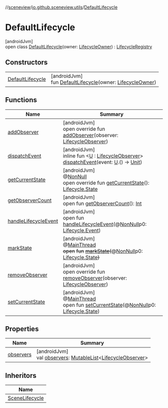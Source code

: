 //[sceneview](../../../index.md)/[io.github.sceneview.utils](../index.md)/[DefaultLifecycle](index.md)

# DefaultLifecycle

[androidJvm]\
open class [DefaultLifecycle](index.md)(owner: [LifecycleOwner](https://developer.android.com/reference/kotlin/androidx/lifecycle/LifecycleOwner.html)) : [LifecycleRegistry](https://developer.android.com/reference/kotlin/androidx/lifecycle/LifecycleRegistry.html)

## Constructors

| | |
|---|---|
| [DefaultLifecycle](-default-lifecycle.md) | [androidJvm]<br>fun [DefaultLifecycle](-default-lifecycle.md)(owner: [LifecycleOwner](https://developer.android.com/reference/kotlin/androidx/lifecycle/LifecycleOwner.html)) |

## Functions

| Name | Summary |
|---|---|
| [addObserver](add-observer.md) | [androidJvm]<br>open override fun [addObserver](add-observer.md)(observer: [LifecycleObserver](https://developer.android.com/reference/kotlin/androidx/lifecycle/LifecycleObserver.html)) |
| [dispatchEvent](dispatch-event.md) | [androidJvm]<br>inline fun &lt;[U](dispatch-event.md) : [LifecycleObserver](https://developer.android.com/reference/kotlin/androidx/lifecycle/LifecycleObserver.html)&gt; [dispatchEvent](dispatch-event.md)(event: [U](dispatch-event.md).() -&gt; [Unit](https://kotlinlang.org/api/latest/jvm/stdlib/kotlin/-unit/index.html)) |
| [getCurrentState](index.md#-7428479%2FFunctions%2F-1571379623) | [androidJvm]<br>@[NonNull](https://developer.android.com/reference/kotlin/androidx/annotation/NonNull.html)<br>open override fun [getCurrentState](index.md#-7428479%2FFunctions%2F-1571379623)(): [Lifecycle.State](https://developer.android.com/reference/kotlin/androidx/lifecycle/Lifecycle.State.html) |
| [getObserverCount](index.md#1406557992%2FFunctions%2F-1571379623) | [androidJvm]<br>open fun [getObserverCount](index.md#1406557992%2FFunctions%2F-1571379623)(): [Int](https://kotlinlang.org/api/latest/jvm/stdlib/kotlin/-int/index.html) |
| [handleLifecycleEvent](index.md#1414538918%2FFunctions%2F-1571379623) | [androidJvm]<br>open fun [handleLifecycleEvent](index.md#1414538918%2FFunctions%2F-1571379623)(@[NonNull](https://developer.android.com/reference/kotlin/androidx/annotation/NonNull.html)p0: [Lifecycle.Event](https://developer.android.com/reference/kotlin/androidx/lifecycle/Lifecycle.Event.html)) |
| [markState](index.md#-1226332025%2FFunctions%2F-1571379623) | [androidJvm]<br>@[MainThread](https://developer.android.com/reference/kotlin/androidx/annotation/MainThread.html)<br>~~open~~ ~~fun~~ [~~markState~~](index.md#-1226332025%2FFunctions%2F-1571379623)~~(~~@[NonNull](https://developer.android.com/reference/kotlin/androidx/annotation/NonNull.html)p0: [Lifecycle.State](https://developer.android.com/reference/kotlin/androidx/lifecycle/Lifecycle.State.html)~~)~~ |
| [removeObserver](remove-observer.md) | [androidJvm]<br>open override fun [removeObserver](remove-observer.md)(observer: [LifecycleObserver](https://developer.android.com/reference/kotlin/androidx/lifecycle/LifecycleObserver.html)) |
| [setCurrentState](index.md#1517748977%2FFunctions%2F-1571379623) | [androidJvm]<br>@[MainThread](https://developer.android.com/reference/kotlin/androidx/annotation/MainThread.html)<br>open fun [setCurrentState](index.md#1517748977%2FFunctions%2F-1571379623)(@[NonNull](https://developer.android.com/reference/kotlin/androidx/annotation/NonNull.html)p0: [Lifecycle.State](https://developer.android.com/reference/kotlin/androidx/lifecycle/Lifecycle.State.html)) |

## Properties

| Name | Summary |
|---|---|
| [observers](observers.md) | [androidJvm]<br>val [observers](observers.md): [MutableList](https://kotlinlang.org/api/latest/jvm/stdlib/kotlin.collections/-mutable-list/index.html)&lt;[LifecycleObserver](https://developer.android.com/reference/kotlin/androidx/lifecycle/LifecycleObserver.html)&gt; |

## Inheritors

| Name |
|---|
| [SceneLifecycle](../../io.github.sceneview/-scene-lifecycle/index.md) |
